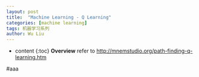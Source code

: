 ```yaml
---
layout: post
title:  "Machine Learning - Q Learning"
categories: [machine learning]
tags: 机器学习系列
author: Wu Liu
---
```


* content
{:toc}
**Overview**
refer to <http://mnemstudio.org/path-finding-q-learning.htm>




#aaa
